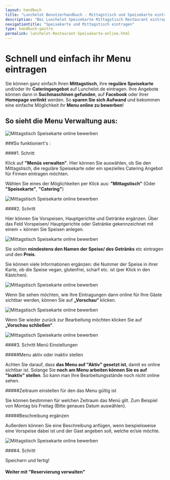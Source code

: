 ```yaml
---
layout: handbuch
title: "Lunchelot Benutzerhandbuch - Mittagstisch und Speisekarte eintragen"
description: "Bei Lunchelot Speisekarte Mittagstisch Restaurant eintragen und online bewerben."
navigationtitle: "Speisekarte und Mittagstisch eintragen"
type: handbuch-gastro
permalink: lunchelot-Restaurant-Speisekarte-online.html
---
```


# Schnell und einfach ihr Menu eintragen
  
Sie können ganz einfach Ihren __Mittagstisch__, ihre __reguläre Speisekarte__ und/oder ihr __Cateringangebot__ auf Lunchelot.de eintragen. Ihre Angebote können dann in __Suchmaschinen gefunden__, auf __Facebook__ oder ihrer __Homepage verlinkt__ werden. So __sparen Sie sich Aufwand__ und bekommen eine einfache Möglichkeit ihr __Menu online zu bewerben__! 
  

## So sieht die Menu Verwaltung aus: 
  
<img src="{{site.baseurl}}assets/gastro/menu-eintragen.png" alt="Mittagstisch Speisekarte online bewerben" />
  
###So funktioniert's :
  
####1. Schritt
  
Klick auf **"Menüs verwalten"**. Hier können Sie auswählen, ob Sie den Mittagstisch, die reguläre Speisekarte oder ein spezielles Catering Angebot für Firmen eintragen möchten.
  
Wählen Sie eines der Möglichkeiten per Klick aus: **"Mittagstisch"** (Oder **"Speisekarte"**, **"Catering"**)
  
<img src="{{site.baseurl}}assets/gastro/menu-eintragen1.png" alt="Mittagstisch Speisekarte online bewerben" />
  
####2. Schritt
  
Hier können Sie Vorspeisen, Hauptgerichte und Getränke ergänzen. Über das Feld Vorspeisen/ Hauptgerichte oder Getränke gekennzeichnet mit einem + können Sie Speisen anlegen. 
  
<img src="{{site.baseurl}}assets/gastro/menu-eintragen2.png" alt="Mittagstisch Speisekarte online bewerben" />
  
Sie sollten __mindestens den Namen der Speise/ des Getränks__ etc eintragen und den __Preis__. 
  
Sie können viele Informationen ergänzen: die Nummer der Speise in ihrer Karte, ob die Speise vegan, glutenfrei, scharf etc. ist (per Klick in den Kästchen).
  
<img src="{{site.baseurl}}assets/gastro/hauptgang-eintragen.png" alt="Mittagstisch Speisekarte online bewerben" />
  
Wenn Sie sehen möchten, wie Ihre Eintragungen dann online für Ihre Gäste sichtbar werden, können Sie auf __„Vorschau“__ klicken.
  
<img src="{{site.baseurl}}assets/gastro/menu-vorschau-sehen.png" alt="Mittagstisch Speisekarte online bewerben" />
  
Wenn Sie wieder zurück zur Bearbeitung möchten klicken Sie auf __„Vorschau schließen“__. 
  
<img src="{{site.baseurl}}assets/gastro/menu-vorschau.png" alt="Mittagstisch Speisekarte online bewerben" />
  
####3. Schritt Menü Einstellungen
  
#####Menu aktiv oder inaktiv stellen
  
Achten Sie darauf, dass __das Menu auf "Aktiv" gesetzt ist__, damit es online sichtbar ist. Solange Sie __noch am Menu arbeiten können Sie es auf "Inaktiv" stellen__. So kann man Ihre Bearbeitungsstände noch nicht online sehen. 
  
#####Zeitraum einstellen für den das Menu gültig ist
  
Sie können bestimmen für welchen Zeitraum das Menü gilt. Zum Beispiel von Montag bis Freitag (Bitte genaues Datum auswählen). 
  
#####Beschreibung ergänzen
  
Außerdem können Sie eine Beschreibung anfügen, wenn beispielsweise eine Vorspeise dabei ist und der Gast angeben soll, welche er/sie möchte. 
  
<img src="{{site.baseurl}}assets/gastro/menu-gültig-nachricht.png" alt="Mittagstisch Speisekarte online bewerben" />
  
####4. Schritt
  
Speichern und fertig!
  

#### Weiter mit "Reservierung verwalten"
  








